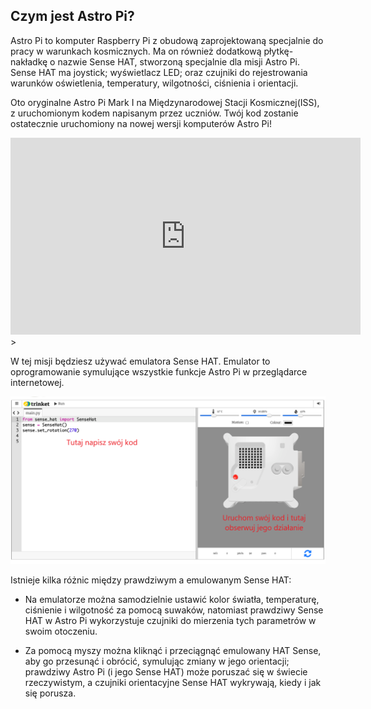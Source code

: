## Czym jest Astro Pi?

Astro Pi to komputer Raspberry Pi z obudową zaprojektowaną specjalnie do pracy w warunkach kosmicznych. Ma on również dodatkową płytkę-nakładkę o nazwie Sense HAT, stworzoną specjalnie dla misji Astro Pi. Sense HAT ma joystick; wyświetlacz LED; oraz czujniki do rejestrowania warunków oświetlenia, temperatury, wilgotności, ciśnienia i orientacji.

Oto oryginalne Astro Pi Mark I na Międzynarodowej Stacji Kosmicznej(ISS), z uruchomionym kodem napisanym przez uczniów. Twój kod zostanie ostatecznie uruchomiony na nowej wersji komputerów Astro Pi!

<iframe width="560" height="315" src="https://www.youtube.com/embed/4ykbAJeGPMM" frameborder="0" allow="accelerometer; autoplay; encrypted-media; gyroscope; picture-in-picture" allowfullscreen mark="crwd-mark"></iframe>>

W tej misji będziesz używać emulatora Sense HAT. Emulator to oprogramowanie symulujące wszystkie funkcje Astro Pi w przeglądarce internetowej.

![Opisany zrzut ekranu emulatora Sense HAT z okienkiem kodu po lewej stronie i emulatorem po prawej stronie.](images/sense-hat-emulator.png)

Istnieje kilka różnic między prawdziwym a emulowanym Sense HAT:

- Na emulatorze można samodzielnie ustawić kolor światła, temperaturę, ciśnienie i wilgotność za pomocą suwaków, natomiast prawdziwy Sense HAT w Astro Pi wykorzystuje czujniki do mierzenia tych parametrów w swoim otoczeniu.

- Za pomocą myszy można kliknąć i przeciągnąć emulowany HAT Sense, aby go przesunąć i obrócić, symulując zmiany w jego orientacji; prawdziwy Astro Pi (i jego Sense HAT) może poruszać się w świecie rzeczywistym, a czujniki orientacyjne Sense HAT wykrywają, kiedy i jak się porusza.

